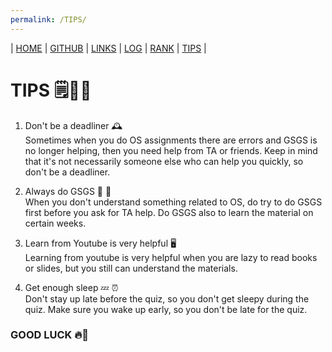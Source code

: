 ```yaml
---
permalink: /TIPS/
---
```


| [HOME](https://ardanisar.github.io/os212/) | [GITHUB](https://github.com/ardanisar/os212) |  [LINKS](https://ardanisar.github.io/os212/LINKS/) | [LOG](https://ardanisar.github.io/os212/TXT/mylog.txt) |  [RANK](https://ardanisar.github.io/os212/TXT/myrank.txt) | [TIPS](https://ardanisar.github.io/os212/TIPS/) |

# TIPS 🗒️💁‍♀️
1. Don't be a deadliner 🕰️ <br>
   Sometimes when you do OS assignments there are errors and GSGS is no longer helping, then you need help from TA or friends. Keep in mind that it's not necessarily someone else who can help you quickly, so don't be a deadliner. 

2. Always do GSGS :mag_right: 📑 <br>
   When you don't understand something related to OS, do try to do GSGS first before you ask for TA help. Do GSGS also to learn the material on certain weeks.
   
3. Learn from Youtube is very helpful 🖥️ <br>
   Learning from youtube is very helpful when you are lazy to read books or slides, but you still can understand the materials.
   
4. Get enough sleep 💤 ⏰ <br>
   Don't stay up late before the quiz, so you don't get sleepy during the quiz. Make sure you wake up early, so you don't be late for the quiz. 

### GOOD LUCK 🔥:love_you_gesture:


